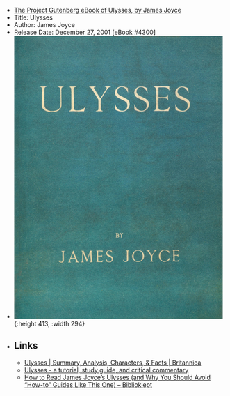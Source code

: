 - [The Project Gutenberg eBook of Ulysses, by James Joyce](https://www.gutenberg.org/files/4300/4300-h/4300-h.htm)
- Title: Ulysses
- Author: James Joyce
- Release Date: December 27, 2001 [eBook #4300]
- ![cover.jpeg](../assets/cover_1655378302820_0.jpeg){:height 413, :width 294}
- ## Links
	- [Ulysses | Summary, Analysis, Characters, & Facts | Britannica](https://www.britannica.com/topic/Ulysses-novel-by-Joyce)
	- [Ulysses - a tutorial, study guide, and critical commentary](https://mantex.co.uk/ulysses/)
	- [How to Read James Joyce’s Ulysses (and Why You Should Avoid “How-to” Guides Like This One) – Biblioklept](https://biblioklept.org/2010/06/16/how-to-read-james-joyces-ulysses-and-why-you-should-avoid-how-to-guides-like-this-one/)